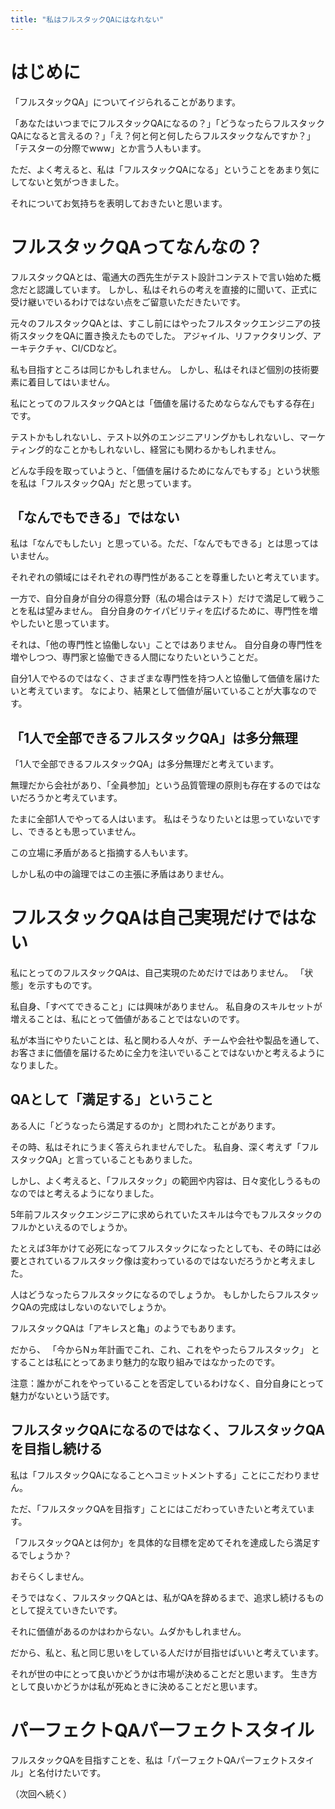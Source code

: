 ```yaml
---
title: "私はフルスタックQAにはなれない"
---
```


# はじめに

「フルスタックQA」についてイジられることがあります。

「あなたはいつまでにフルスタックQAになるの？」「どうなったらフルスタックQAになると言えるの？」「え？何と何と何したらフルスタックなんですか？」「テスターの分際でwww」とか言う人もいます。

ただ、よく考えると、私は「フルスタックQAになる」ということをあまり気にしてないと気がつきました。

それについてお気持ちを表明しておきたいと思います。

# フルスタックQAってなんなの？

フルスタックQAとは、電通大の西先生がテスト設計コンテストで言い始めた概念だと認識しています。
しかし、私はそれらの考えを直接的に聞いて、正式に受け継いでいるわけではない点をご留意いただきたいです。

元々のフルスタックQAとは、すこし前にはやったフルスタックエンジニアの技術スタックをQAに置き換えたものでした。
アジャイル、リファクタリング、アーキテクチャ、CI/CDなど。

私も目指すところは同じかもしれません。
しかし、私はそれほど個別の技術要素に着目してはいません。

私にとってのフルスタックQAとは「価値を届けるためならなんでもする存在」です。

テストかもしれないし、テスト以外のエンジニアリングかもしれないし、マーケティング的なことかもしれないし、経営にも関わるかもしれません。

どんな手段を取っていようと、「価値を届けるためになんでもする」という状態を私は「フルスタックQA」だと思っています。

## 「なんでもできる」ではない

私は「なんでもしたい」と思っている。ただ、「なんでもできる」とは思ってはいません。

それぞれの領域にはそれぞれの専門性があることを尊重したいと考えています。

一方で、自分自身が自分の得意分野（私の場合はテスト）だけで満足して戦うことを私は望みません。
自分自身のケイパビリティを広げるために、専門性を増やしたいと思っています。

それは、「他の専門性と協働しない」ことではありません。
自分自身の専門性を増やしつつ、専門家と協働できる人間になりたいということだ。

自分1人でやるのではなく、さまざまな専門性を持つ人と協働して価値を届けたいと考えています。
なにより、結果として価値が届いていることが大事なのです。

## 「1人で全部できるフルスタックQA」は多分無理

「1人で全部できるフルスタックQA」は多分無理だと考えています。

無理だから会社があり、「全員参加」という品質管理の原則も存在するのではないだろうかと考えています。

たまに全部1人でやってる人はいます。
私はそうなりたいとは思っていないですし、できるとも思っていません。

この立場に矛盾があると指摘する人もいます。

しかし私の中の論理ではこの主張に矛盾はありません。

# フルスタックQAは自己実現だけではない

私にとってのフルスタックQAは、自己実現のためだけではありません。
「状態」を示すものです。

私自身、「すべてできること」には興味がありません。
私自身のスキルセットが増えることは、私にとって価値があることではないのです。

私が本当にやりたいことは、私と関わる人々が、チームや会社や製品を通して、お客さまに価値を届けるために全力を注いでいることではないかと考えるようになりました。

## QAとして「満足する」ということ

ある人に「どうなったら満足するのか」と問われたことがあります。

その時、私はそれにうまく答えられませんでした。
私自身、深く考えず「フルスタックQA」と言っていることもありました。

しかし、よく考えると、「フルスタック」の範囲や内容は、日々変化しうるものなのではと考えるようになりました。

5年前フルスタックエンジニアに求められていたスキルは今でもフルスタックのフルかといえるのでしょうか。

たとえば3年かけて必死になってフルスタックになったとしても、その時には必要とされているフルスタック像は変わっているのではないだろうかと考えました。

人はどうなったらフルスタックになるのでしょうか。
もしかしたらフルスタックQAの完成はしないのないでしょうか。

フルスタックQAは「アキレスと亀」のようでもあります。

だから、
「今からNヵ年計画でこれ、これ、これをやったらフルスタック」
とすることは私にとってあまり魅力的な取り組みではなかったのです。

注意：誰かがこれをやっていることを否定しているわけなく、自分自身にとって魅力がないという話です。

## フルスタックQAになるのではなく、フルスタックQAを目指し続ける

私は「フルスタックQAになることへコミットメントする」ことにこだわりません。

ただ、「フルスタックQAを目指す」ことにはこだわっていきたいと考えています。

「フルスタックQAとは何か」を具体的な目標を定めてそれを達成したら満足するでしょうか？

おそらくしません。

そうではなく、フルスタックQAとは、私がQAを辞めるまで、追求し続けるものとして捉えていきたいです。

それに価値があるのかはわからない。ムダかもしれません。

だから、私と、私と同じ思いをしている人だけが目指せばいいと考えています。

それが世の中にとって良いかどうかは市場が決めることだと思います。
生き方として良いかどうかは私が死ぬときに決めることだと思います。

# パーフェクトQAパーフェクトスタイル

フルスタックQAを目指すことを、私は「パーフェクトQAパーフェクトスタイル」と名付けたいです。

（次回へ続く）